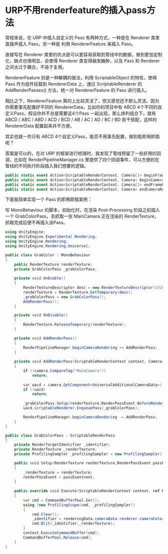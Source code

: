 # URP不用renderfeature的插入pass方法

常规来说，在 URP 中插入自定义的 Pass 有两种方式，一种是在 Renderer 类里直接声插入 Pass，另一种是 利用 RendererFeature 来插入 Pass。

直接写在 Renderer 类里的优点是可以更容易获取到管线中的数据，做到更加定制化，缺点也很明显，会使得 Renderer 类变得越发臃肿，以及 Pass 和 Renderer 之间太过于耦合，不易于复用。

RendererFeature 则是一种解耦的做法，利用 ScriptableObject 的特性，使得 Pass 作为组件挂载到 RendererData 上，通过 ScriptableRenderer 的 AddRenderPasses() 方法，统一对 RendererFeature 的 Pass 进行插入。

相比之下，RendererFeature 算的上比较灵活了，但又感觉还不那么灵活，因为你需要事先配置好不同的 RendererData，比如你的项目中有 ABCD 4个不同的自定义Pass，假设你并不总是需要这4个Pass 一起出现，那么排列组合下，就有 ABCD / ABC / ABD / ACD / BCD / AB / AC / AD / BC / BD 若干搭配，这样的 RendererData 配置起来并不方便。

其实也就一共只有 ABCD 4个自定义Pass，能否不用事先配置，做到能即用即插呢？

答案是可以的，在对 URP 的框架进行梳理时，我发现了管线预留了一些好用的回调，比如在 RenderPipelineManager.cs 里提供了四个回调事件，可以方便的在管线的不同执行阶段插入我们想要的逻辑。

```csharp
public static event Action<ScriptableRenderContext, Camera[]> beginFrameRendering;
public static event Action<ScriptableRenderContext, Camera> beginCameraRendering;
public static event Action<ScriptableRenderContext, Camera[]> endFrameRendering;
public static event Action<ScriptableRenderContext, Camera> endCameraRendering;
```

下面我简单实现一个 Pass 的即用即插案例：

写 MonoBehaviour 的脚本，初始化时，在渲染 Post-Processing 阶段之前插入一个 GrabColorPass，去抓取一张 MainCamera 正在渲染的 RenderTexture，抓取完成后便不再插入该Pass。

```csharp
using UnityEngine;
using UnityEngine.Experimental.Rendering;
using UnityEngine.Rendering;
using UnityEngine.Rendering.Universal;

public class GrabColor : MonoBehaviour
{
    public RenderTexture renderTexture;
    private GrabColorPass _grabColorPass;
    
    private void OnEnable()
    {
        RenderTextureDescriptor desc = new RenderTextureDescriptor(1920, 1080,GraphicsFormat.R8G8B8A8_SRGB,0);
        renderTexture = RenderTexture.GetTemporary(desc);
        _grabColorPass = new GrabColorPass();
        AddRenderPass();
    }

    private void OnDisable()
    {
        RenderTexture.ReleaseTemporary(renderTexture);
    }

    private void AddRenderPass()
    {
        RenderPipelineManager.beginCameraRendering += AddRenderPass;
    }
    
    private void AddRenderPass(ScriptableRenderContext context, Camera camera)
    {
        if (!camera.CompareTag("MainCamera"))
            return;
        
        var uacd = camera.GetComponent<UniversalAdditionalCameraData>();
        if (!uacd)
            return;
        
        _grabColorPass.Setup(renderTexture,RenderPassEvent.BeforeRenderingPostProcessing);
        uacd.scriptableRenderer.EnqueuePass(_grabColorPass);

        RenderPipelineManager.beginCameraRendering -= AddRenderPass;
    }
}

public class GrabColorPass : ScriptableRenderPass
{
    private RenderTargetIdentifier _identifier;
    private RenderTexture _renderTexture;
    private ProfilingSampler _profilingSampler = new ProfilingSampler("GrabColor");

    public void Setup(RenderTexture renderTexture,RenderPassEvent passEventvent)
    {
        _renderTexture = renderTexture;
        renderPassEvent = passEventvent;
    }
    
    public override void Execute(ScriptableRenderContext context, ref RenderingData renderingData)
    {
        var cmd = CommandBufferPool.Get();
        using (new ProfilingScope(cmd, _profilingSampler))
        {
            cmd.Clear();
            _identifier = renderingData.cameraData.renderer.cameraColorTarget;
            cmd.Blit(_identifier,_renderTexture);
        }
        context.ExecuteCommandBuffer(cmd);
        CommandBufferPool.Release(cmd);
    }
}
```